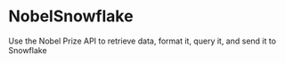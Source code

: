 # NobelSnowflake
Use the Nobel Prize API to retrieve data, format it, query it, and send it to Snowflake
